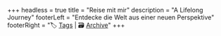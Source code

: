 +++
headless = true
title = "Reise mit mir"
description = "A Lifelong Journey"
footerLeft = "Entdecke die Welt aus einer neuen Perspektive"
footerRight = "🏷️ [Tags](/tags/) | 🗃️ [Archive](/posts/)"
+++
